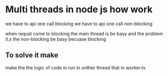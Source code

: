 # Multi threads in node js how work

we have to api one call blocking
we have to api one call non-blocking

when requst come to blocking the main thread is be basy and the problem it,s the non-blocking be basy becuase blocking

## To solve it make 

make the the logic of code in run in onther thread that in worker.ts